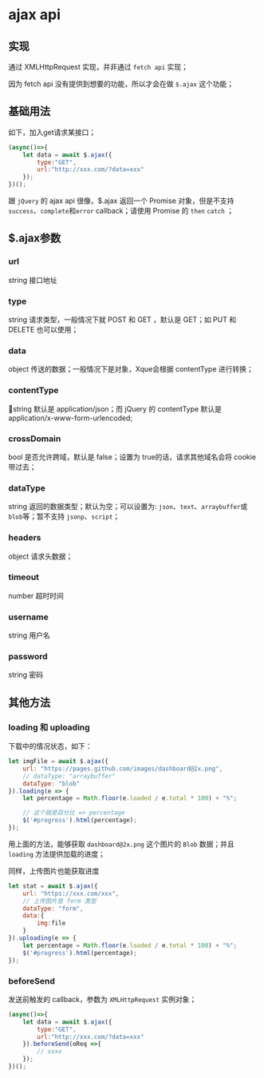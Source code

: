 # ajax api

## 实现

通过 XMLHttpRequest 实现，并非通过 `fetch api` 实现；

因为 fetch api 没有提供到想要的功能，所以才会在做 `$.ajax` 这个功能；

## 基础用法

如下，加入get请求某接口；

```javascript
(async()=>{
    let data = await $.ajax({
        type:"GET",
        url:"http://xxx.com/?data=xxx"
    });
})();
```

跟 `jQuery` 的 ajax api 很像，$.ajax 返回一个 Promise 对象，但是不支持 `success`、`complete`和`error` callback；请使用 Promise 的 `then` `catch` ；

## $.ajax参数

### url

string 接口地址

### type

string 请求类型，一般情况下就 POST 和 GET ，默认是 GET；如 PUT 和 DELETE 也可以使用；

### data

object 传送的数据；一般情况下是对象，Xque会根据 contentType 进行转换；

### contentType

string 默认是 application/json；而 jQuery 的 contentType 默认是 application/x-www-form-urlencoded;

### crossDomain

bool 是否允许跨域，默认是 false；设置为 true的话，请求其他域名会将 cookie 带过去；

### dataType

string 返回的数据类型；默认为空；可以设置为: `json`、`text`、`arraybuffer`或`blob`等；暂不支持 `jsonp`、`script`；

### headers

object 请求头数据；

### timeout

number 超时时间

### username

string 用户名

### password

string 密码

## 其他方法

### loading 和 uploading

下载中的情况状态，如下：

```javascript
let imgFile = await $.ajax({
    url: "https://pages.github.com/images/dashboard@2x.png",
    // dataType: "arraybuffer"
    dataType: "blob"
}).loading(e => {
    let percentage = Math.floor(e.loaded / e.total * 100) + "%";

    // 这个就是百分比 => percentage
    $('#progress').html(percentage);
});
```

用上面的方法，能够获取 `dashboard@2x.png` 这个图片的 `Blob` 数据；并且 `loading` 方法提供加载的进度；

同样，上传图片也能获取进度

```javascript
let stat = await $.ajax({
    url: "https://xxx.com/xxx",
    // 上传图片是 form 类型
    dataType: "form",
    data:{
        img:file
    }
}).uploading(e => {
    let percentage = Math.floor(e.loaded / e.total * 100) + "%";
    $('#progress').html(percentage);
});
```

### beforeSend

发送前触发的 callback，参数为 `XMLHttpRequest` 实例对象；

```javascript
(async()=>{
    let data = await $.ajax({
        type:"GET",
        url:"http://xxx.com/?data=xxx"
    }).beforeSend(oReq =>{
        // xxxx
    });
})();
```

